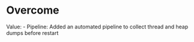 # Overcome

Value: - Pipeline: Added an automated pipeline to collect thread and heap dumps before restart